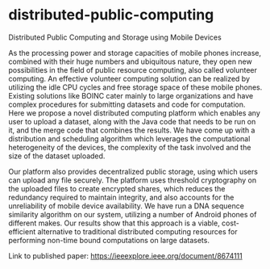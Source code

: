 # distributed-public-computing
Distributed Public Computing and Storage using Mobile Devices

As the processing power and storage capacities of mobile phones increase, combined with their huge numbers and ubiquitous nature, they open new possibilities in the field of public resource computing, also called volunteer computing. An effective volunteer computing solution can be realized by utilizing the idle CPU cycles and free storage space of these mobile phones. Existing solutions like BOINC cater mainly to large organizations and have complex procedures for submitting datasets and code for computation.
Here we propose a novel distributed computing platform which enables any user to upload a dataset, along with the Java code that needs to be run on it, and the merge code that combines the results. We have come up with a distribution and scheduling algorithm which leverages the computational heterogeneity of the devices, the complexity of the task involved and the size of the dataset uploaded.

Our platform also provides decentralized public storage, using which users can upload any file securely. The platform uses threshold cryptography on the uploaded files to create encrypted shares, which reduces the redundancy required to maintain integrity, and also accounts for the unreliability of mobile device availability.
We have run a DNA sequence similarity algorithm on our system, utilizing a number of Android phones of different makes. Our results show that this approach is a viable, cost-efficient alternative to traditional distributed computing resources for performing non-time bound computations on large datasets.

Link to published paper: https://ieeexplore.ieee.org/document/8674111
